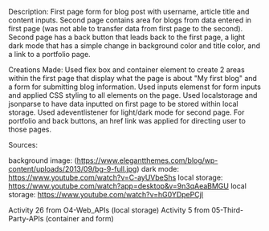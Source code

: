 Description:
First page form for blog post with username, article title and content inputs. Second page contains area for blogs from data entered in first page (was not able to transfer data from first page to the second). Second page has a back button that leads back to the first page, a light dark mode that has a simple change in background color and title color, and a link to a portfolio page. 

Creations Made:
Used flex box and container element to create 2 areas within the first page that display what the page is about "My first blog" and a form for submitting blog information. Used inputs elemenst for form inputs and applied CSS styling to all elements on the page. Used localstorage and jsonparse to have data inputted on first page to be stored within local storage.
Used adeventlistener for light/dark mode for second page. For portfolio and back buttons, an href link was applied for directing user to those pages. 

Sources: 

background image: (https://www.elegantthemes.com/blog/wp-content/uploads/2013/09/bg-9-full.jpg)
dark mode: https://www.youtube.com/watch?v=C-ayUVbeShs
local storage: https://www.youtube.com/watch?app=desktop&v=9n3qAeaBMGU
local storage: https://www.youtube.com/watch?v=hG0YDpePCjI

Activity 26 from O4-Web_APIs (local storage)
Activity 5 from 05-Third-Party-APIs (container and form)